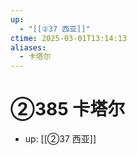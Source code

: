 ```yaml
---
up:
  - "[[②37 西亚]]"
ctime: 2025-03-01T13:14:13
aliases:
  - 卡塔尔
---
```


# ②385 卡塔尔

- up: [[②37 西亚]]
